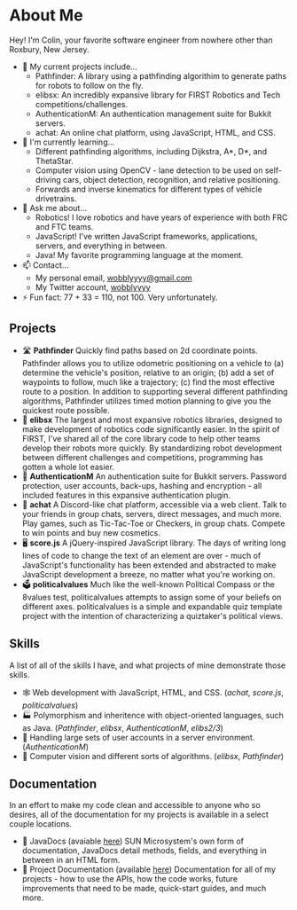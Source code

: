 # About Me
Hey! I'm Colin, your favorite software engineer from nowhere other than Roxbury, New Jersey.
<!--
- 😄 My prefered pronouns are...
  - I prefer to use he/him/his pronouns.
  - I'm comfortable with any pronouns, including they/them/their and she/her/hers.
-->
- 🔭 My current projects include...
  - Pathfinder: A library using a pathfinding algorithim to generate paths for robots to follow on the fly.
  - elibsx: An incredibly expansive library for FIRST Robotics and Tech competitions/challenges.
  - AuthenticationM: An authentication management suite for Bukkit servers.
  - achat: An online chat platform, using JavaScript, HTML, and CSS.
- 🌱 I'm currently learning...
  - Different pathfinding algorithms, including Dijkstra, A*, D*, and ThetaStar.
  - Computer vision using OpenCV - lane detection to be used on self-driving cars,
    object detection, recognition, and relative positioning.
  - Forwards and inverse kinematics for different types of vehicle drivetrains.
- 💬 Ask me about...
  - Robotics! I love robotics and have years of experience with both FRC and FTC teams.
  - JavaScript! I've written JavaScript frameworks, applications, servers, and everything in between.
  - Java! My favorite programming language at the moment.
- 📫 Contact...
  - My personal email, [wobblyyyy@gmail.com](mailto:wobblyyyy@gmail.com)
  - My Twitter account, [wobblyyyy](https://twitter.com/wobblyyyy)
- ⚡ Fun fact: 77 + 33 = 110, not 100. Very unfortunately.

## Projects
- 🛣️ __Pathfinder__
  Quickly find paths based on 2d coordinate points. Pathfinder allows you to utilize odometric
  positioning on a vehicle to (a) determine the vehicle's position, relative to an origin; (b)
  add a set of waypoints to follow, much like a trajectory; (c) find the most effective route
  to a position. In addition to supporting several different pathfinding algorithms, Pathfinder
  utilizes timed motion planning to give you the quickest route possible.
- 🤖 __elibsx__
  The largest and most expansive robotics libraries, designed to make development of robotics
  code significantly easier. In the spirit of FIRST, I've shared all of the core library code
  to help other teams develop their robots more quickly. By standardizing robot development
  between different challenges and competitions, programming has gotten a whole lot easier.
- 🔐 __AuthenticationM__
  An authentication suite for Bukkit servers. Password protection, user accounts, back-ups,
  hashing and encryption - all included features in this expansive authentication plugin.
- 💬 __achat__
  A Discord-like chat platform, accessible via a web client. Talk to your friends in group chats,
  servers, direct messages, and much more. Play games, such as Tic-Tac-Toe or Checkers, in
  group chats. Compete to win points and buy new cosmetics.
- 🖥️ __score.js__
  A jQuery-inspired JavaScript library. The days of writing long lines of code to change the
  text of an element are over - much of JavaScript's functionality has been extended and
  abstracted to make JavaScript development a breeze, no matter what you're working on.
- 🗳️ __politicalvalues__
  Much like the well-known Political Compass or the 8values test, politicalvalues attempts to
  assign some of your beliefs on different axes. politicalvalues is a simple and expandable
  quiz template project with the intention of characterizing a quiztaker's political views.

## Skills
A list of all of the skills I have, and what projects of mine demonstrate those skills.
- 🕸️ Web development with JavaScript, HTML, and CSS. 
  (_achat_, _score.js_, _politicalvalues_)
- 🏭 Polymorphism and inheritence with object-oriented languages, such as Java.
  (_Pathfinder_, _elibsx_, _AuthenticationM_, _elibs2/3_)
- 🏦 Handling large sets of user accounts in a server environment.
  (_AuthenticationM_)
- 👀 Computer vision and different sorts of algorithms.
  (_elibsx_, _Pathfinder_)
  
## Documentation
In an effort to make my code clean and accessible to anyone who so desires, all of the
documentation for my projects is available in a select couple locations.
- 📘 JavaDocs (avaiable [here](https://github.com/Wobblyyyy/JavaDocs))
  SUN Microsystem's own form of documentation, JavaDocs detail methods, fields, and
  everything in between in an HTML form.
- 📗 Project Documentation (available [here](https://wobblyyyy.github.io/docs/))
  Documentation for all of my projects - how to use the APIs, how the code works, future
  improvements that need to be made, quick-start guides, and much more.

<!--
**Wobblyyyy/wobblyyyy** is a ✨ _special_ ✨ repository because its `README.md` (this file) appears on your GitHub profile.

Here are some ideas to get you started:

- 🔭 I’m currently working on ...
- 🌱 I’m currently learning ...
- 👯 I’m looking to collaborate on ...
- 🤔 I’m looking for help with ...
- 💬 Ask me about ...
- 📫 How to reach me: ...
- 😄 Pronouns: ...
- ⚡ Fun fact: ...
-->
